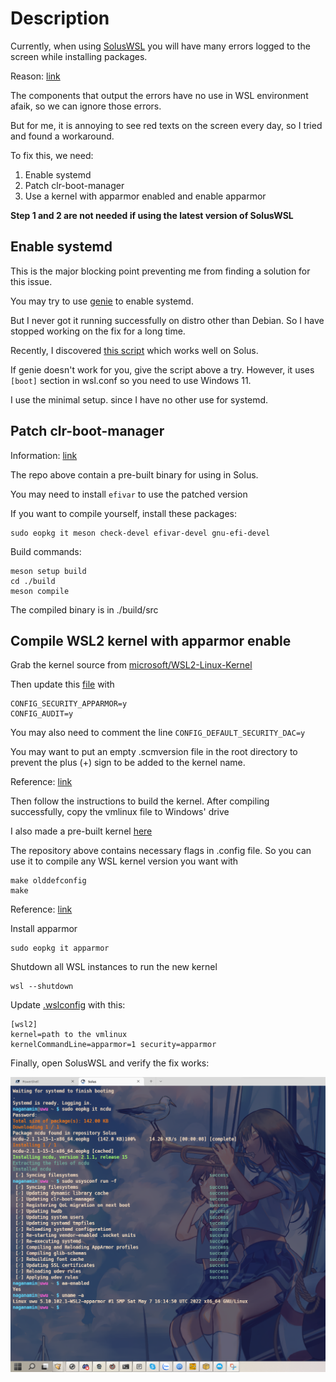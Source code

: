 # Description

Currently, when using [SolusWSL](https://github.com/sileshn/SolusWSL) you will have many errors logged to the screen while installing packages.

Reason: [link](https://github.com/sileshn/SolusWSL#features-and-important-information)

The components that output the errors have no use in WSL environment afaik, so we can ignore those errors.

But for me, it is annoying to see red texts on the screen every day, so I tried and found a workaround.

To fix this, we need:

1. Enable systemd
2. Patch clr-boot-manager
3. Use a kernel with apparmor enabled and enable apparmor

**Step 1 and 2 are not needed if using the latest version of SolusWSL**

## Enable systemd

This is the major blocking point preventing me from finding a solution for this issue.

You may try to use [genie](https://github.com/arkane-systems/genie) to enable systemd.

But I never got it running successfully on distro other than Debian. So I have stopped working on the fix for a long time.

Recently, I discovered [this script](https://github.com/diddledani/one-script-wsl2-systemd) which works well on Solus.

If genie doesn't work for you, give the script above a try. However, it uses `[boot]` section in wsl.conf so you need to use Windows 11.

I use the minimal setup. since I have no other use for systemd.

## Patch clr-boot-manager

Information: [link](https://github.com/Fubuchi/clr-boot-manager/blob/master/README.md)

The repo above contain a pre-built binary for using in Solus.

You may need to install `efivar` to use the patched version

If you want to compile yourself, install these packages:

```
sudo eopkg it meson check-devel efivar-devel gnu-efi-devel
```

Build commands:

```
meson setup build
cd ./build
meson compile
```

The compiled binary is in ./build/src

## Compile WSL2 kernel with apparmor enable

Grab the kernel source from [microsoft/WSL2-Linux-Kernel](https://github.com/microsoft/WSL2-Linux-Kernel)

Then update this [file](https://github.com/microsoft/WSL2-Linux-Kernel/blob/linux-msft-wsl-5.10.y/Microsoft/config-wsl) with

```
CONFIG_SECURITY_APPARMOR=y
CONFIG_AUDIT=y
```

You may also need to comment the line `CONFIG_DEFAULT_SECURITY_DAC=y`

You may want to put an empty .scmversion file in the root directory to prevent the plus (+) sign to be added to the kernel name.

Reference: [link](https://stackoverflow.com/questions/19333918/dont-add-to-linux-kernel-version)

Then follow the instructions to build the kernel. After compiling successfully, copy the vmlinux file to Windows' drive

I also made a pre-built kernel [here](https://github.com/Fubuchi/WSL2-Linux-Kernel)

The repository above contains necessary flags in .config file. So you can use it to compile any WSL kernel version you want with

```
make olddefconfig
make
```

Reference: [link](https://stackoverflow.com/a/31936064/4015729)

Install apparmor

```
sudo eopkg it apparmor
```

Shutdown all WSL instances to run the new kernel

```
wsl --shutdown
```

Update [.wslconfig](https://docs.microsoft.com/en-us/windows/wsl/wsl-config#wslconfig) with this:

```
[wsl2]
kernel=path to the vmlinux
kernelCommandLine=apparmor=1 security=apparmor
```

Finally, open SolusWSL and verify the fix works:

![](result.png)
